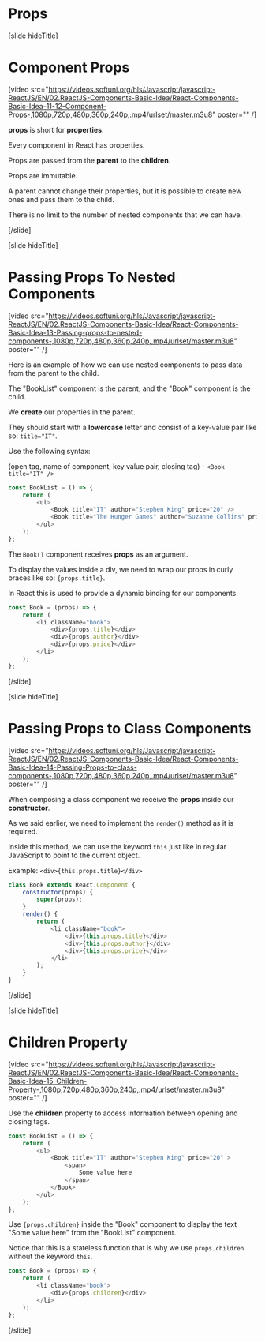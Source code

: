 # Props

[slide hideTitle]

# Component Props

[video src="https://videos.softuni.org/hls/Javascript/javascript-ReactJS/EN/02.ReactJS-Components-Basic-Idea/React-Components-Basic-Idea-11-12-Component-Props-,1080p,720p,480p,360p,240p,.mp4/urlset/master.m3u8" poster="" /]

**props** is short for **properties**. 

Every component in React has properties.

Props are passed from the **parent** to the **children**. 

Props are immutable.

A parent cannot change their properties, but it is possible to create new ones and pass them to the child.

There is no limit to the number of nested components that we can have.

[/slide]

[slide hideTitle]

# Passing Props To Nested Components

[video src="https://videos.softuni.org/hls/Javascript/javascript-ReactJS/EN/02.ReactJS-Components-Basic-Idea/React-Components-Basic-Idea-13-Passing-props-to-nested-components-,1080p,720p,480p,360p,240p,.mp4/urlset/master.m3u8" poster="" /]

Here is an example of how we can use nested components to pass data from the parent to the child.

The "BookList" component is the parent, and the "Book" component is the child.

We **create** our properties in the parent. 

They should start with a **lowercase** letter and consist of a key-value pair like so: `title="IT"`.

Use the following syntax: 

(open tag, name of component, key value pair, closing tag) - `<Book title="IT" />`

```js
const BookList = () => {
    return (
        <ul>
            <Book title="IT" author="Stephen King" price="20" />
            <Book title="The Hunger Games" author="Suzanne Collins" price="10" />
        </ul>
    );
};
```

The `Book()` component receives **props** as an argument.

To display the values inside a div, we need to wrap our props in curly braces like so: `{props.title}`.

In React this is used to provide a dynamic binding for our components.

```js
const Book = (props) => {
    return (
        <li className="book">
            <div>{props.title}</div>
            <div>{props.author}</div>
            <div>{props.price}</div>
        </li>
    );
};
```

[/slide]

[slide hideTitle]

# Passing Props to Class Components

[video src="https://videos.softuni.org/hls/Javascript/javascript-ReactJS/EN/02.ReactJS-Components-Basic-Idea/React-Components-Basic-Idea-14-Passing-Props-to-class-components-,1080p,720p,480p,360p,240p,.mp4/urlset/master.m3u8" poster="" /]

When composing a class component we receive the **props** inside our **constructor**.

As we said earlier, we need to implement the `render()` method as it is required.

Inside this method, we can use the keyword `this` just like in regular JavaScript to point to the current object.

Example: `<div>{this.props.title}</div>`

```js
class Book extends React.Component {
    constructor(props) {
        super(props);
    }
    render() {
        return (
            <li className="book">
                <div>{this.props.title}</div>
                <div>{this.props.author}</div>
                <div>{this.props.price}</div>
            </li>
        );
    }
}
```

[/slide]

[slide hideTitle]

# Children Property

[video src="https://videos.softuni.org/hls/Javascript/javascript-ReactJS/EN/02.ReactJS-Components-Basic-Idea/React-Components-Basic-Idea-15-Children-Property-,1080p,720p,480p,360p,240p,.mp4/urlset/master.m3u8" poster="" /]

Use the **children** property to access information between opening and closing tags.

```js
const BookList = () => {
    return (
        <ul>
            <Book title="IT" author="Stephen King" price="20" >
                <span>
                    Some value here
                </span> 
            </Book>
        </ul>
    );
};
```

Use `{props.children}` inside the "Book" component to display the text "Some value here" from the "BookList" component.

Notice that this is a stateless function that is why we use `props.children` without the keyword `this`.

```js
const Book = (props) => {
    return (
        <li className="book">
            <div>{props.children}</div>
        </li>
    );
};
```

[/slide]